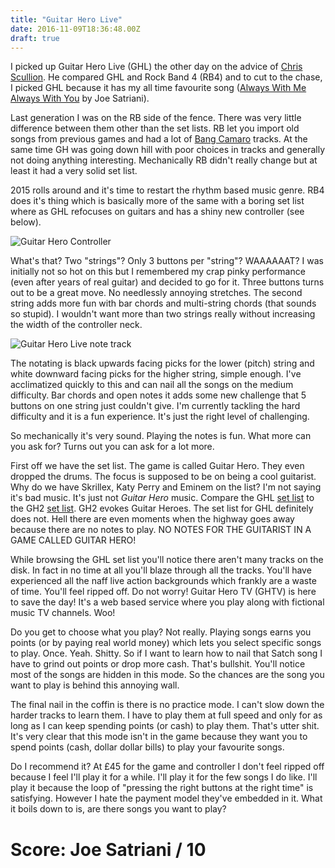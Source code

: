 ```yaml
---
title: "Guitar Hero Live"
date: 2016-11-09T18:36:48.00Z
draft: true
---
```



I picked up Guitar Hero Live (GHL) the other day on the advice of [Chris Scullion](http://tiredoldhack.com/2015/12/29/guitar-hero-live-vs-rock-band-4-which-is-best/). He compared GHL and Rock Band 4 (RB4) and to cut to the chase, I picked GHL because it has my all time favourite song ([Always With Me Always With You](https://www.youtube.com/watch?v=VI57QHL6ge0) by Joe Satriani).
 
Last generation I was on the RB side of the fence. There was very little difference between them other than the set lists. RB let you import old songs from previous games and had a lot of [Bang Camaro](https://en.wikipedia.org/wiki/Bang_Camaro) tracks. At the same time GH was going down hill with poor choices in tracks and generally not doing anything interesting. Mechanically RB didn't really change but at least it had a very solid set list.
 
2015 rolls around and it's time to restart the rhythm based music genre. RB4 does it's thing which is basically more of the same with a boring set list where as GHL refocuses on guitars and has a shiny new controller (see below).
 
![Guitar Hero Controller](/content/images/2016/01/ghl-neck.jpg)
 
What's that? Two "strings"? Only 3 buttons per "string"? WAAAAAAT? I was initially not so hot on this but I remembered my crap pinky performance (even after years of real guitar) and decided to go for it. Three buttons turns out to be a great move. No needlessly annoying stretches. The second string adds more fun with bar chords and multi-string chords (that sounds so stupid). I wouldn't want more than two strings really without increasing the width of the controller neck.
 
![Guitar Hero Live note track](/content/images/2016/01/ghl-note-track.jpg)
 
The notating is black upwards facing picks for the lower (pitch) string and white downward facing picks for the higher string, simple enough. I've acclimatized quickly to this and can nail all the songs on the medium difficulty. Bar chords and open notes it adds some new challenge that 5 buttons on one string just couldn't give. I'm currently tackling the hard difficulty and it is a fun experience. It's just the right level of challenging.
 
So mechanically it's very sound. Playing the notes is fun. What more can you ask for? Turns out you can ask for a lot more.
 
First off we have the set list. The game is called Guitar Hero. They even dropped the drums. The focus is supposed to be on being a cool guitarist. Why do we have Skrillex, Katy Perry and Eminem on the list? I'm not saying it's bad music. It's just not *Guitar Hero* music. Compare the GHL [set list](https://en.wikipedia.org/wiki/List_of_songs_in_Guitar_Hero_Live) to the GH2 [set list](https://en.wikipedia.org/wiki/List_of_songs_in_Guitar_Hero_II). GH2 evokes Guitar Heroes. The set list for GHL definitely does not. Hell there are even moments when the highway goes away because there are no notes to play. NO NOTES FOR THE GUITARIST IN A GAME CALLED GUITAR HERO!
 
While browsing the GHL set list you'll notice there aren't many tracks on the disk. In fact in no time at all you'll blaze through all the tracks. You'll have experienced all the naff live action backgrounds which frankly are a waste of time. You'll feel ripped off. Do not worry! Guitar Hero TV (GHTV) is here to save the day! It's a web based service where you play along with fictional music TV channels. Woo!
 
Do you get to choose what you play? Not really. Playing songs earns you points (or by paying real world money) which lets you select specific songs to play. Once. Yeah. Shitty. So if I want to learn how to nail that Satch song I have to grind out points or drop more cash. That's bullshit. You'll notice most of the songs are hidden in this mode. So the chances are the song you want to play is behind this annoying wall.
 
The final nail in the coffin is there is no practice mode. I can't slow down the harder tracks to learn them. I have to play them at full speed and only for as long as I can keep spending points (or cash) to play them. That's utter shit. It's very clear that this mode isn't in the game because they want you to spend points (cash, dollar dollar bills) to play your favourite songs.
 
Do I recommend it? At £45 for the game and controller I don't feel ripped off because I feel I'll play it for a while. I'll play it for the few songs I do like. I'll play it because the loop of "pressing the right buttons at the right time" is satisfying. However I hate the payment model they've embedded in it. What it boils down to is, are there songs you want to play?
 
# Score: Joe Satriani / 10

